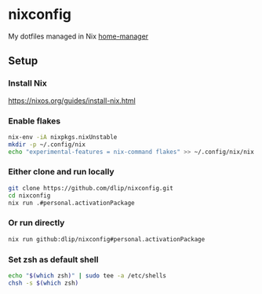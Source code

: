 # nixconfig

My dotfiles managed in Nix [home-manager](https://github.com/nix-community/home-manager)

## Setup

### Install Nix

https://nixos.org/guides/install-nix.html

### Enable flakes

``` sh
nix-env -iA nixpkgs.nixUnstable
mkdir -p ~/.config/nix
echo "experimental-features = nix-command flakes" >> ~/.config/nix/nix.conf
```

### Either clone and run locally

``` sh
git clone https://github.com/dlip/nixconfig.git
cd nixconfig
nix run .#personal.activationPackage
```

### Or run directly

``` sh
nix run github:dlip/nixconfig#personal.activationPackage
```

### Set zsh as default shell

``` sh
echo "$(which zsh)" | sudo tee -a /etc/shells
chsh -s $(which zsh)
```

